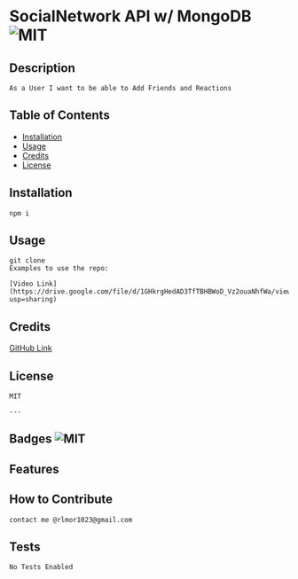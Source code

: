 # SocialNetwork API w/ MongoDB ![MIT](https://img.shields.io/badge/License-MIT%20-green)

## Description
    As a User I want to be able to Add Friends and Reactions
    
    
## Table of Contents
    
    
- [Installation](#installation)
- [Usage](#usage)
- [Credits](#credits)
- [License](#license)
    
## Installation
    npm i
## Usage
    git clone
    Examples to use the repo:
    
    [Video Link](https://drive.google.com/file/d/1GHkrgHedAD3TfTBHBWoD_Vz2ouaNhfWa/view?usp=sharing)
    
    
## Credits

[GitHub Link](https://github.com/confusedicarus)
    
    
## License
    MIT
    
    ---
    
    
## Badges ![MIT](https://img.shields.io/badge/License-MIT%20-green)
    
## Features
    
    
## How to Contribute
    contact me @rlmor1023@gmail.com
    
## Tests
    No Tests Enabled
    

    